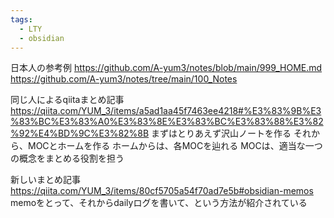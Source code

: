 ```yaml
---
tags:
  - LTY
  - obsidian
---
```

日本人の参考例
https://github.com/A-yum3/notes/blob/main/999_HOME.md
https://github.com/A-yum3/notes/tree/main/100_Notes

同じ人によるqiitaまとめ記事
https://qiita.com/YUM_3/items/a5ad1aa45f7463ee4218#%E3%83%9B%E3%83%BC%E3%83%A0%E3%83%8E%E3%83%BC%E3%83%88%E3%82%92%E4%BD%9C%E3%82%8B
まずはとりあえず沢山ノートを作る
それから、MOCとホームを作る
ホームからは、各MOCを辿れる
MOCは、適当な一つの概念をまとめる役割を担う

新しいまとめ記事
https://qiita.com/YUM_3/items/80cf5705a54f70ad7e5b#obsidian-memos
memoをとって、それからdailyログを書いて、という方法が紹介されている